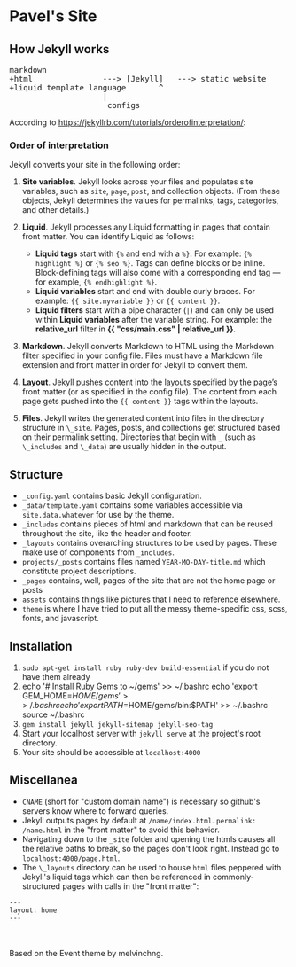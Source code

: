 # Pavel's Site

## How Jekyll works

<pre>markdown
+html				---> [Jekyll]   ---> static website
+liquid template language		^
					|
				     configs</pre>

According to https://jekyllrb.com/tutorials/orderofinterpretation/:

### Order of interpretation

Jekyll converts your site in the following order:

1. **Site variables**. Jekyll looks across your files and populates site variables, such as `site`, `page`, `post`, and collection objects. (From these objects, Jekyll determines the values for permalinks, tags, categories, and other details.)
2. **Liquid**. Jekyll processes any Liquid formatting in pages that contain front matter. You can identify Liquid as follows:
	- **Liquid tags** start with `{%` and end with a `%}`. For example: `{% highlight %}` or `{% seo %}`. Tags can define blocks or be inline. Block-defining tags will also come with a corresponding end tag — for example, `{% endhighlight %}`.
	- **Liquid variables** start and end with double curly braces. For example: `{{ site.myvariable }}` or `{{ content }}`.
	- **Liquid filters** start with a pipe character (`|`) and can only be used within **Liquid variables** after the variable string. For example: the **relative_url** filter in **{{ "css/main.css" | relative_url }}**.

3. **Markdown**. Jekyll converts Markdown to HTML using the Markdown filter specified in your config file. Files must have a Markdown file extension and front matter in order for Jekyll to convert them.
4. **Layout**. Jekyll pushes content into the layouts specified by the page’s front matter (or as specified in the config file). The content from each page gets pushed into the `{{ content }}` tags within the layouts.
5. **Files**. Jekyll writes the generated content into files in the directory structure in `\_site`. Pages, posts, and collections get structured based on their permalink setting. Directories that begin with `_` (such as `\_includes` and `\_data`) are usually hidden in the output.


## Structure
- `_config.yaml` contains basic Jekyll configuration.
- `_data/template.yaml` contains some variables accessible via `site.data.whatever` for use by the theme.
- `_includes` contains pieces of html and markdown that can be reused throughout the site, like the header and footer.
- `_layouts` contains overarching structures to be used by pages. These make use of components from `_includes`.
- `projects/_posts` contains files named `YEAR-MO-DAY-title.md` which constitute project descriptions.
- `_pages` contains, well, pages of the site that are not the home page or posts
- `assets` contains things like pictures that I need to reference elsewhere.
- `theme` is where I have tried to put all the messy theme-specific css, scss, fonts, and javascript.

## Installation
1. `sudo apt-get install ruby ruby-dev build-essential` if you do not have them already
2. echo '# Install Ruby Gems to ~/gems' >> ~/.bashrc
   echo 'export GEM_HOME=$HOME/gems' >> ~/.bashrc
   echo 'export PATH=$HOME/gems/bin:$PATH' >> ~/.bashrc
   source ~/.bashrc
3. `gem install jekyll jekyll-sitemap jekyll-seo-tag`
4. Start your localhost server with `jekyll serve` at the project's root directory.
5. Your site should be accessible at `localhost:4000`

## Miscellanea
- `CNAME` (short for "custom domain name") is necessary so github's servers know where to forward queries.
- Jekyll outputs pages by default at `/name/index.html`. `permalink: /name.html` in the "front matter" to avoid this behavior.
- Navigating down to the `_site` folder and opening the htmls causes all the relative paths to break, so the pages don't look right. Instead go to `localhost:4000/page.html`.
- The `\_layouts` directory can be used to house `html` files peppered with Jekyll's liquid tags which can then be referenced in commonly-structured pages with calls in the "front matter":

```
---
layout: home
---
```

<br/>
<br/>
Based on the Event theme by melvinchng.
